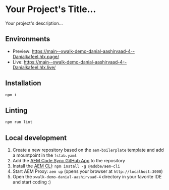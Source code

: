 # Your Project's Title...
Your project's description...

## Environments
- Preview: https://main--xwalk-demo-danial-aashirvaad-4--Danialkafeel.hlx.page/
- Live: https://main--xwalk-demo-danial-aashirvaad-4--Danialkafeel.hlx.live/

## Installation

```sh
npm i
```

## Linting

```sh
npm run lint
```

## Local development

1. Create a new repository based on the `aem-boilerplate` template and add a mountpoint in the `fstab.yaml`
1. Add the [AEM Code Sync GitHub App](https://github.com/apps/aem-code-sync) to the repository
1. Install the [AEM CLI](https://github.com/adobe/helix-cli): `npm install -g @adobe/aem-cli`
1. Start AEM Proxy: `aem up` (opens your browser at `http://localhost:3000`)
1. Open the `xwalk-demo-danial-aashirvaad-4` directory in your favorite IDE and start coding :)
